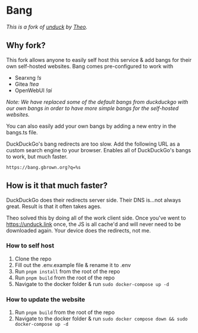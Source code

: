 # Bang

*This is a fork of [unduck](https://unduck.link) by [Theo](https://github.com/t3dotgg/unduck).*

## Why fork?

This fork allows anyone to easily self host this service & add bangs for their own self-hosted websites. Bang comes pre-configured to work with

- Searxng *!s*
- Gitea *!tea*
- OpenWebUI *!ai*

*Note: We have replaced some of the default bangs from duckduckgo with our own bangs in order to have more simple bangs for the self-hosted websites.*

You can also easily add your own bangs by adding a new entry in the bangs.ts file.

DuckDuckGo's bang redirects are too slow. Add the following URL as a custom search engine to your browser. Enables all of DuckDuckGo's bangs to work, but much faster.

```
https://bang.gbrown.org?q=%s
```

## How is it that much faster?

DuckDuckGo does their redirects server side. Their DNS is...not always great. Result is that it often takes ages.

Theo solved this by doing all of the work client side. Once you've went to https://unduck.link once, the JS is all cache'd and will never need to be downloaded again. Your device does the redirects, not me.

### How to self host

1. Clone the repo
2. Fill out the .env.example file & rename it to .env
3. Run `pnpm install` from the root of the repo
4. Run `pnpm build` from the root of the repo
5. Navigate to the docker folder & run `sudo docker-compose up -d`

### How to update the website

1. Run `pnpm build` from the root of the repo
2. Navigate to the docker folder & run `sudo docker compose down && sudo docker-compose up -d`
